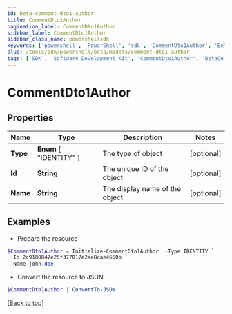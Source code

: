 ```yaml
---
id: beta-comment-dto1-author
title: CommentDto1Author
pagination_label: CommentDto1Author
sidebar_label: CommentDto1Author
sidebar_class_name: powershellsdk
keywords: ['powershell', 'PowerShell', 'sdk', 'CommentDto1Author', 'BetaCommentDto1Author'] 
slug: /tools/sdk/powershell/beta/models/comment-dto1-author
tags: ['SDK', 'Software Development Kit', 'CommentDto1Author', 'BetaCommentDto1Author']
---
```



# CommentDto1Author

## Properties

Name | Type | Description | Notes
------------ | ------------- | ------------- | -------------
**Type** |  **Enum** [  "IDENTITY" ] | The type of object | [optional] 
**Id** | **String** | The unique ID of the object | [optional] 
**Name** | **String** | The display name of the object | [optional] 

## Examples

- Prepare the resource
```powershell
$CommentDto1Author = Initialize-CommentDto1Author  -Type IDENTITY `
 -Id 2c9180847e25f377017e2ae8cae4650b `
 -Name john.doe
```

- Convert the resource to JSON
```powershell
$CommentDto1Author | ConvertTo-JSON
```


[[Back to top]](#) 

